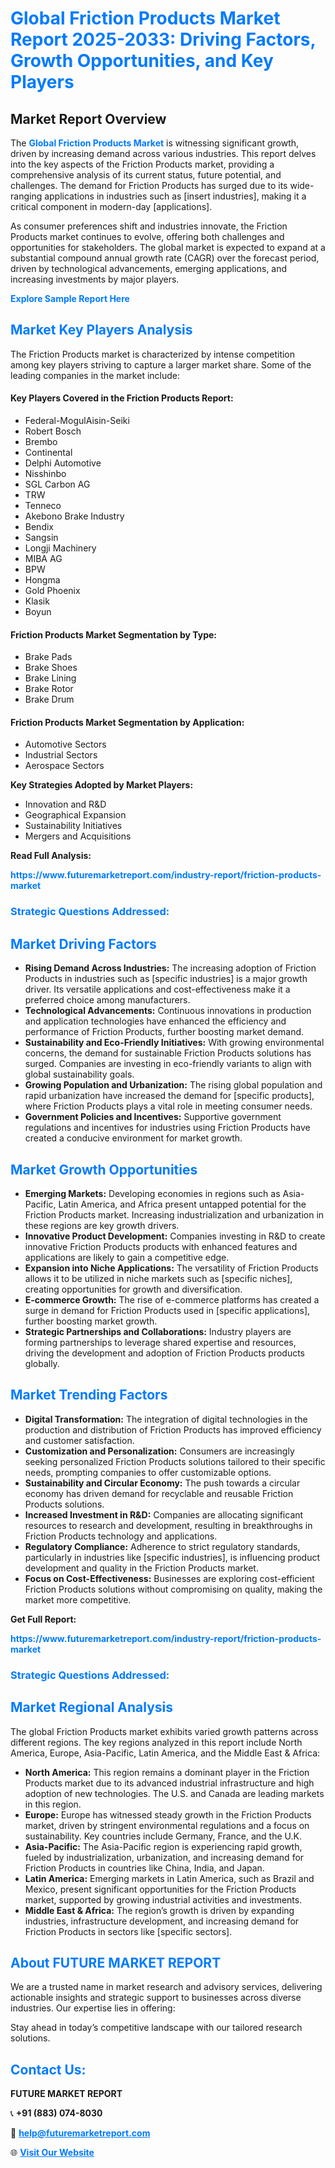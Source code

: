 <h1 style="color: #007BFF;">Global Friction Products Market Report 2025-2033: Driving Factors, Growth Opportunities, and Key Players</h1>

<section id="overview">
<h2>Market Report Overview</h2>
<p>The <a href="https://www.futuremarketreport.com/industry-report/friction-products-market" style="color: #007BFF; text-decoration: none;"><strong>Global Friction Products Market</strong></a> is witnessing significant growth, driven by increasing demand across various industries. This report delves into the key aspects of the Friction Products market, providing a comprehensive analysis of its current status, future potential, and challenges. The demand for Friction Products has surged due to its wide-ranging applications in industries such as [insert industries], making it a critical component in modern-day [applications].</p>
<p>As consumer preferences shift and industries innovate, the Friction Products market continues to evolve, offering both challenges and opportunities for stakeholders. The global market is expected to expand at a substantial compound annual growth rate (CAGR) over the forecast period, driven by technological advancements, emerging applications, and increasing investments by major players.</p>
</section>

<section id="overview">
<p><a href="https://www.futuremarketreport.com/request-sample/reportId=51586" style="color: #007BFF; text-decoration: none;"><strong>Explore Sample Report Here</strong></a></p>
</section>

<section id="key-players">
<h2 style="color: #007BFF;">Market Key Players Analysis</h2>
<p>The Friction Products market is characterized by intense competition among key players striving to capture a larger market share. Some of the leading companies in the market include:</p>
<h4>Key Players Covered in the Friction Products Report:</h4>
<ul><li>Federal-MogulAisin-Seiki</li><li>Robert Bosch</li><li>Brembo</li><li>Continental</li><li>Delphi Automotive</li><li>Nisshinbo</li><li>SGL Carbon AG</li><li>TRW</li><li>Tenneco</li><li>Akebono Brake Industry</li><li>Bendix</li><li>Sangsin</li><li>Longji Machinery</li><li>MIBA AG</li><li>BPW</li><li>Hongma</li><li>Gold Phoenix</li><li>Klasik</li><li>Boyun</li></ul>
<h4>Friction Products Market Segmentation by Type:</h4>
<ul><li>Brake Pads</li><li>Brake Shoes</li><li>Brake Lining</li><li>Brake Rotor</li><li>Brake Drum</li></ul>

<h4>Friction Products Market Segmentation by Application:</h4>
<ul><li>Automotive Sectors</li><li>Industrial Sectors</li><li>Aerospace Sectors</li></ul>
<p><strong>Key Strategies Adopted by Market Players:</strong></p>
<ul>
<li>Innovation and R&D</li>
<li>Geographical Expansion</li>
<li>Sustainability Initiatives</li>
<li>Mergers and Acquisitions</li>
</ul>
</section>

<section>
<p><strong>Read Full Analysis: </strong></p><a href="https://www.futuremarketreport.com/industry-report/friction-products-market" style="color: #007BFF; text-decoration: none;"><strong>https://www.futuremarketreport.com/industry-report/friction-products-market</strong></a>
<h3 style="color: #007BFF;">Strategic Questions Addressed:</h3>
</section>

<section id="driving-factors">
<h2 style="color: #007BFF;">Market Driving Factors</h2>
<ul>
<li><strong>Rising Demand Across Industries:</strong> The increasing adoption of Friction Products in industries such as [specific industries] is a major growth driver. Its versatile applications and cost-effectiveness make it a preferred choice among manufacturers.</li>
<li><strong>Technological Advancements:</strong> Continuous innovations in production and application technologies have enhanced the efficiency and performance of Friction Products, further boosting market demand.</li>
<li><strong>Sustainability and Eco-Friendly Initiatives:</strong> With growing environmental concerns, the demand for sustainable Friction Products solutions has surged. Companies are investing in eco-friendly variants to align with global sustainability goals.</li>
<li><strong>Growing Population and Urbanization:</strong> The rising global population and rapid urbanization have increased the demand for [specific products], where Friction Products plays a vital role in meeting consumer needs.</li>
<li><strong>Government Policies and Incentives:</strong> Supportive government regulations and incentives for industries using Friction Products have created a conducive environment for market growth.</li>
</ul>
</section>

<section id="growth-opportunities">
<h2 style="color: #007BFF;">Market Growth Opportunities</h2>
<ul>
<li><strong>Emerging Markets:</strong> Developing economies in regions such as Asia-Pacific, Latin America, and Africa present untapped potential for the Friction Products market. Increasing industrialization and urbanization in these regions are key growth drivers.</li>
<li><strong>Innovative Product Development:</strong> Companies investing in R&D to create innovative Friction Products products with enhanced features and applications are likely to gain a competitive edge.</li>
<li><strong>Expansion into Niche Applications:</strong> The versatility of Friction Products allows it to be utilized in niche markets such as [specific niches], creating opportunities for growth and diversification.</li>
<li><strong>E-commerce Growth:</strong> The rise of e-commerce platforms has created a surge in demand for Friction Products used in [specific applications], further boosting market growth.</li>
<li><strong>Strategic Partnerships and Collaborations:</strong> Industry players are forming partnerships to leverage shared expertise and resources, driving the development and adoption of Friction Products products globally.</li>
</ul>
</section>

<section id="trending-factors">
<h2 style="color: #007BFF;">Market Trending Factors</h2>
<ul>
<li><strong>Digital Transformation:</strong> The integration of digital technologies in the production and distribution of Friction Products has improved efficiency and customer satisfaction.</li>
<li><strong>Customization and Personalization:</strong> Consumers are increasingly seeking personalized Friction Products solutions tailored to their specific needs, prompting companies to offer customizable options.</li>
<li><strong>Sustainability and Circular Economy:</strong> The push towards a circular economy has driven demand for recyclable and reusable Friction Products solutions.</li>
<li><strong>Increased Investment in R&D:</strong> Companies are allocating significant resources to research and development, resulting in breakthroughs in Friction Products technology and applications.</li>
<li><strong>Regulatory Compliance:</strong> Adherence to strict regulatory standards, particularly in industries like [specific industries], is influencing product development and quality in the Friction Products market.</li>
<li><strong>Focus on Cost-Effectiveness:</strong> Businesses are exploring cost-efficient Friction Products solutions without compromising on quality, making the market more competitive.</li>
</ul>
</section>

<section>
<p><strong>Get Full Report: </strong></p><a href="https://www.futuremarketreport.com/industry-report/friction-products-market" style="color: #007BFF; text-decoration: none;"><strong>https://www.futuremarketreport.com/industry-report/friction-products-market</strong></a>
<h3 style="color: #007BFF;">Strategic Questions Addressed:</h3>
</section>


<section id="regional-analysis">
<h2 style="color: #007BFF;">Market Regional Analysis</h2>
<p>The global Friction Products market exhibits varied growth patterns across different regions. The key regions analyzed in this report include North America, Europe, Asia-Pacific, Latin America, and the Middle East & Africa:</p>
<ul>
<li><strong>North America:</strong> This region remains a dominant player in the Friction Products market due to its advanced industrial infrastructure and high adoption of new technologies. The U.S. and Canada are leading markets in this region.</li>
<li><strong>Europe:</strong> Europe has witnessed steady growth in the Friction Products market, driven by stringent environmental regulations and a focus on sustainability. Key countries include Germany, France, and the U.K.</li>
<li><strong>Asia-Pacific:</strong> The Asia-Pacific region is experiencing rapid growth, fueled by industrialization, urbanization, and increasing demand for Friction Products in countries like China, India, and Japan.</li>
<li><strong>Latin America:</strong> Emerging markets in Latin America, such as Brazil and Mexico, present significant opportunities for the Friction Products market, supported by growing industrial activities and investments.</li>
<li><strong>Middle East & Africa:</strong> The region’s growth is driven by expanding industries, infrastructure development, and increasing demand for Friction Products in sectors like [specific sectors].</li>
</ul>
</section>

<footer>
<h2 style="color: #007BFF;">About FUTURE MARKET REPORT</h2>
<p>We are a trusted name in market research and advisory services, delivering actionable insights and strategic support to businesses across diverse industries. Our expertise lies in offering:</p>

<p>Stay ahead in today’s competitive landscape with our tailored research solutions.</p>

<h2 style="color: #007BFF;">Contact Us:</h2>
<p><strong>FUTURE MARKET REPORT</strong></p>
<p>📞 <strong>+91 (883) 074-8030</strong></p>
<p>📧 <strong><a href="mailto:help@futuremarketreport.com" style="color: #007BFF;">help@futuremarketreport.com</a></strong></p>
<p>🌐 <strong><a href="https://www.futuremarketreport.com/" style="color: #007BFF;">Visit Our Website</a></strong></p>
</footer>